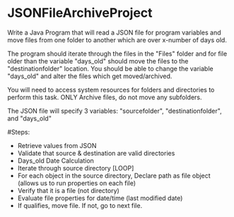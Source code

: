 # JSONFileArchiveProject

Write a Java Program that will read a JSON file for program variables and move files from one folder to another which are over x-number of days old.

The program should iterate through the files in the "Files" folder and for file older than the variable "days_old" should move the files to the "destinationfolder" location. You should be able to change the variable "days_old" and alter the files which get moved/archived. 

You will need to access system resources for folders and directories to perform this task.  ONLY Archive files, do not move any subfolders.

The JSON file will specify 3 variables:  "sourcefolder",  "destinationfolder", and  "days_old"

#Steps:
 *  Retrieve values from JSON
 *  Validate that source & destination are valid directories
 *  Days_old Date Calculation
 *  Iterate through source directory [LOOP]
 *  For each object in the source directory, Declare path as file object (allows us to run properties on each file)
 *  Verify that it is a file (not directory)
 *  Evaluate file properties for date/time (last modified date)
 *  If qualifies, move file. If not, go to next file.
